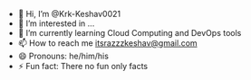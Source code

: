 - 👋 Hi, I’m @Krk-Keshav0021
- 👀 I’m interested in ...
- 🌱 I’m currently learning Cloud Computing and DevOps tools
- 📫 How to reach me itsrazzzkeshav@gmail.com
- 😄 Pronouns: he/him/his
- ⚡ Fun fact: There no fun only facts

<!---
Krk-Keshav0021/Krk-Keshav0021 is a ✨ special ✨ repository because its `README.md` (this file) appears on your GitHub profile.
You can click the Preview link to take a look at your changes.
--->
